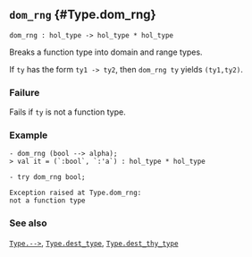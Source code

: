 ## `dom_rng` {#Type.dom_rng}


```
dom_rng : hol_type -> hol_type * hol_type
```



Breaks a function type into domain and range types.


If `ty` has the form `ty1 -> ty2`, then `dom_rng ty` yields `(ty1,ty2)`.

### Failure

Fails if `ty` is not a function type.

### Example

    
    - dom_rng (bool --> alpha);
    > val it = (`:bool`, `:'a`) : hol_type * hol_type
    
    - try dom_rng bool;
    
    Exception raised at Type.dom_rng:
    not a function type
    



### See also

[`Type.-->`](#Type..B1KQ4), [`Type.dest_type`](#Type.dest_type), [`Type.dest_thy_type`](#Type.dest_thy_type)

